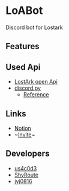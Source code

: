 # LoABot
Discord bot for Lostark

## Features

## Used Api

* [LostArk open Api](https://developer-lostark.game.onstove.com/)
* [discord.py](https://github.com/Rapptz/discord.py)
    * [Reference](https://discordpy.readthedocs.io/en/stable/api.html#)

## Links

* [Notion]([https://green-parsley-8a1.notion.site/95b05327db614d909e45552c25901ca0](https://www.notion.so/us4c0d3/95b05327db614d909e45552c25901ca0?pvs=4))
* ~[Invite]()~

## Developers

* [us4c0d3](https://github.com/us4c0d3)
* [ShyRoute](https://github.com/ShyRoute)
* [jyj0816](https://github.com/jyj0816)

